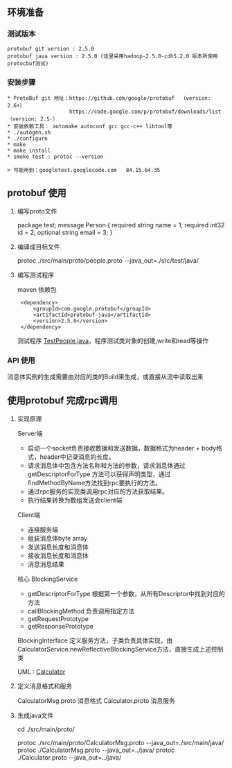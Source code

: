 
## 环境准备

### 测试版本

	protobuf git version : 2.5.0
	protobuf java version : 2.5.0 (这里采用hadoop-2.5.0-cdh5.2.0 版本所使用protocbuf测试)

### 安装步骤

	* ProtoBuf git 地址：https://github.com/google/protobuf  （version: 2.6+）
		                https://code.google.com/p/protobuf/downloads/list  （version: 2.5-）
	* 安装依赖工具： automake autoconf gcc gcc-c++ libtool等
	* ./autogen.sh
	* ./configure 
	* make
	* make install
	* smoke test : protoc --version

	> 可能用到：googletest.googlecode.com   84.15.64.35

## protobuf 使用

1. 编写proto文件

	package test;
	message Person {
		required string name = 1;
		required int32 id = 2;
		optional string email = 3;
	}
	
2. 编译成目标文件

	protoc ./src/main/proto/people.proto --java_out=./src/test/java/

3. 编写测试程序
	
	maven 依赖包
	
		<dependency>
			<groupId>com.google.protobuf</groupId>
			<artifactId>protobuf-java</artifactId>
			<version>2.5.0</version>
		</dependency>
	
	测试程序
		[TestPeople.java](TestPeople.java)，程序测试类对象的创建,write和read等操作
		
### API 使用
	
消息体实例的生成需要由对应的类的Build来生成，或直接从流中读取出来
	
## 使用protobuf 完成rpc调用

1. 实现原理

	Server端
	
	* 启动一个socket负责接收数据和发送数据，数据格式为header + body格式，header中记录消息的长度。
	* 请求消息体中包含方法名称和方法的参数，请求消息体通过getDescriptorForType 方法可以获得声明类型，通过findMethodByName方法找到rpc要执行的方法。
	* 通过rpc服务的实现类调用rpc对应的方法获取结果。
	* 执行结果转换为数组发送会client端
		
	Client端
	
	* 连接服务端
	* 组装消息体byte array
	* 发送消息长度和消息体
	* 接收消息长度和消息体
	* 消息消息结果
		
	核心 BlockingService
	
	* getDescriptorForType 根据第一个参数，从所有Descriptor中找到对应的方法
	* callBlockingMethod 负责调用指定方法
	* getRequestPrototype
	* getResponsePrototype
			
	BlockingInterface 定义服务方法，子类负责具体实现，由CalculatorService.newReflectiveBlockingService方法，直接生成上述控制类

	UML : [Calculator](/docs/Calculator.jpg)

2. 定义消息格式和服务

	CalculatorMsg.proto 消息格式
	Calculator.proto 消息服务

3. 生成java文件
	
	cd ./src/main/proto/
	
	protoc ./src/main/proto/CalculatorMsg.proto --java_out=./src/main/java/
	protoc ./CalculatorMsg.proto --java_out=../java/
	protoc ./Calculator.proto --java_out=../java/
	
